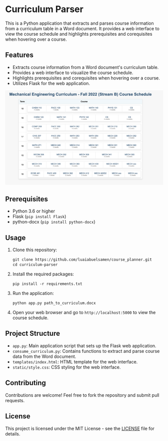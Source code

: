 # Curriculum Parser

This is a Python application that extracts and parses course information from a curriculum table in a Word document. It provides a web interface to view the course schedule and highlights prerequisites and corequisites when hovering over a course.

## Features

- Extracts course information from a Word document's curriculum table.
- Provides a web interface to visualize the course schedule.
- Highlights prerequisites and corequisites when hovering over a course.
- Utilizes Flask for the web application.

![example](examples/example.png)

## Prerequisites

- Python 3.6 or higher
- Flask (`pip install Flask`)
- python-docx (`pip install python-docx`)

## Usage

1. Clone this repository:
   ```
   git clone https://github.com/luaiabuelsamen/course_planner.git
   cd curriculum-parser
   ```

2. Install the required packages:
   ```
   pip install -r requirements.txt
   ```

3. Run the application:
   ```
   python app.py path_to_curriculum.docx
   ```

4. Open your web browser and go to `http://localhost:5000` to view the course schedule.

## Project Structure

- `app.py`: Main application script that sets up the Flask web application.
- `consume_curriculum.py`: Contains functions to extract and parse course data from the Word document.
- `templates/index.html`: HTML template for the web interface.
- `static/style.css`: CSS styling for the web interface.

## Contributing

Contributions are welcome! Feel free to fork the repository and submit pull requests.

## License

This project is licensed under the MIT License - see the [LICENSE](LICENSE) file for details.
